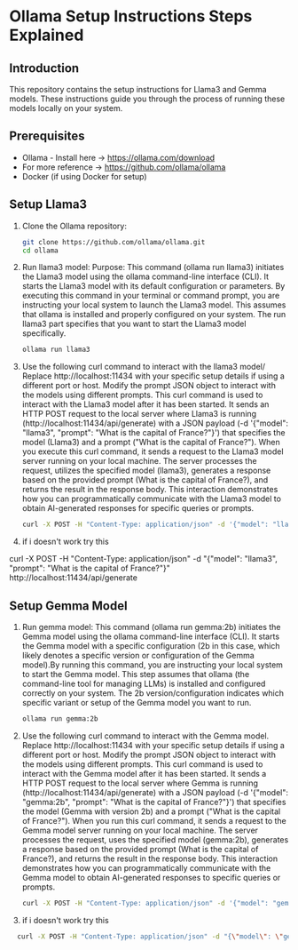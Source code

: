 
# Ollama Setup Instructions Steps Explained

## Introduction
This repository contains the setup instructions for Llama3 and Gemma models. These instructions guide you through the process of running these models locally on your system.

## Prerequisites
- Ollama - Install here -> https://ollama.com/download
- For more reference -> https://github.com/ollama/ollama 
- Docker (if using Docker for setup)

## Setup Llama3
1. Clone the Ollama repository:
   ```bash
   git clone https://github.com/ollama/ollama.git
   cd ollama
   
2. Run llama3 model: Purpose: This command (ollama run llama3) initiates the Llama3 model using the ollama command-line interface (CLI). It starts the Llama3 model with its default configuration or parameters. By executing this command in your terminal or command prompt, you are instructing your local system to launch the Llama3 model. This assumes that ollama is installed and properly configured on your system. The run llama3 part specifies that you want to start the Llama3 model specifically.
   ```bash
   ollama run llama3

3. Use the following curl command to interact with the llama3 model/ Replace http://localhost:11434 with your specific setup details if using a different port or host.
Modify the prompt JSON object to interact with the models using different prompts. This curl command is used to interact with the Llama3 model after it has been started. It sends an HTTP POST request to the local server where Llama3 is running (http://localhost:11434/api/generate) with a JSON payload (-d '{"model": "llama3", "prompt": "What is the capital of France?"}') that specifies the model (Llama3) and a prompt ("What is the capital of France?"). When you execute this curl command, it sends a request to the Llama3 model server running on your local machine. The server processes the request, utilizes the specified model (llama3), generates a response based on the provided prompt (What is the capital of France?), and returns the result in the response body. This interaction demonstrates how you can programmatically communicate with the Llama3 model to obtain AI-generated responses for specific queries or prompts.
   ```bash
   curl -X POST -H "Content-Type: application/json" -d '{"model": "llama3", "prompt": "What is the capital of France?"}'  http://localhost:11434/api/generate

4.  if i doesn't work try this
 
   curl -X POST -H "Content-Type: application/json" -d "{\"model\": \"llama3\", \"prompt\": \"What is the capital of France?\"}" http://localhost:11434/api/generate


## Setup Gemma Model
1. Run gemma model: This command (ollama run gemma:2b) initiates the Gemma model using the ollama command-line interface (CLI). It starts the Gemma model with a                         specific configuration (2b in this case, which likely denotes a specific version or configuration of the Gemma model).By running this command, you are                        instructing your local system to start the Gemma model. This step assumes that ollama (the command-line tool for managing LLMs) is installed and                              configured correctly on your system. The 2b version/configuration indicates which specific variant or setup of the Gemma model you want to run.
   ```bash
   ollama run gemma:2b

2. Use the following curl command to interact with the Gemma model. Replace http://localhost:11434 with your specific setup details if using a different port or host.
Modify the prompt JSON object to interact with the models using different prompts. This curl command is used to interact with the Gemma model after it has been started. It sends a HTTP POST request to the local server where Gemma is running (http://localhost:11434/api/generate) with a JSON payload (-d '{"model": "gemma:2b", "prompt": "What is the capital of France?"}') that specifies the model (Gemma with version 2b) and a prompt ("What is the capital of France?"). When you run this curl command, it sends a request to the Gemma model server running on your local machine. The server processes the request, uses the specified model (gemma:2b), generates a response based on the provided prompt (What is the capital of France?), and returns the result in the response body. This interaction demonstrates how you can programmatically communicate with the Gemma model to obtain AI-generated responses to specific queries or prompts.
   ```bash
   curl -X POST -H "Content-Type: application/json" -d '{"model": "gemma:2b", "prompt": "What is the capital of France?"}' http://localhost:11434/api/generate

3.  if i doesn't work try this
 ```bash
   curl -X POST -H "Content-Type: application/json" -d "{\"model\": \"gemma:2b\", \"prompt\": \"What is the capital of France?\"}" http://localhost:11434/api/generate



